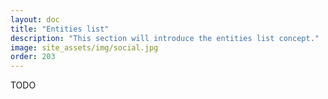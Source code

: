 ```yaml
---
layout: doc
title: "Entities list"
description: "This section will introduce the entities list concept."
image: site_assets/img/social.jpg
order: 203
---
```



<span class="tag tag--warning">TODO</span>
